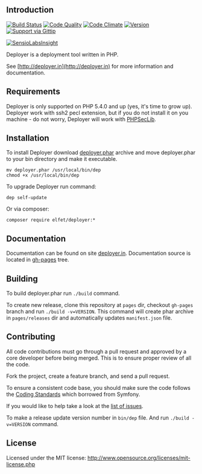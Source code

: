 Introduction
------------
[![Build Status](http://img.shields.io/travis/elfet/deployer/2.x.svg?style=flat)](https://travis-ci.org/elfet/deployer)
[![Code Quality](http://img.shields.io/scrutinizer/g/elfet/deployer.svg?style=flat)](https://scrutinizer-ci.com/g/elfet/deployer)
[![Code Climate](http://img.shields.io/codeclimate/github/elfet/deployer.svg?style=flat)](https://codeclimate.com/github/elfet/deployer)
[![Version](http://img.shields.io/packagist/v/elfet/deployer.svg?style=flat)](https://packagist.org/packages/elfet/deployer)
[![Support via Gittip](http://img.shields.io/gittip/elfet.svg?style=flat)](https://www.gittip.com/elfet)

[![SensioLabsInsight](https://insight.sensiolabs.com/projects/69072898-df4a-4dee-ab05-c2ae83d6c469/big.png)](https://insight.sensiolabs.com/projects/69072898-df4a-4dee-ab05-c2ae83d6c469)


Deployer is a deployment tool written in PHP.

See [http://deployer.in](http://deployer.in) for more information and documentation.


Requirements
------------
Deployer is only supported on PHP 5.4.0 and up (yes, it's time to grow up).
Deployer work with ssh2 pecl extension, but if you do not install it on you machine - do not worry,
Deployer will work with [PHPSecLib](https://github.com/phpseclib/phpseclib).


Installation
------------
To install Deployer download [deployer.phar](http://deployer.in/deployer.phar) archive and move deployer.phar to your bin directory and make it executable.

~~~
mv deployer.phar /usr/local/bin/dep
chmod +x /usr/local/bin/dep
~~~

To upgrade Deployer run command:

~~~
dep self-update
~~~

Or via composer:

~~~
composer require elfet/deployer:*
~~~


Documentation
-------------
Documentation can be found on site [deployer.in](http://deployer.in). Documentation source is located in [gh-pages](https://github.com/elfet/deployer/tree/gh-pages) tree.


Building
--------
To build deployer.phar run `./build` command.

To create new release, clone this repository at `pages` dir, checkout `gh-pages` branch and run `./build -v=VERSION`.
This command will create phar archive in `pages/releases` dir and automatically updates `manifest.json` file.


Contributing
------------
All code contributions must go through a pull request and approved by a core developer before being merged.
This is to ensure proper review of all the code.

Fork the project, create a feature branch, and send a pull request.

To ensure a consistent code base, you should make sure the code follows
the [Coding Standards](http://symfony.com/doc/master/contributing/code/standards.html)
which borrowed from Symfony.

If you would like to help take a look at the [list of issues](https://github.com/elfet/deployer/issues).

To make a release update version number in `bin/dep` file. And run `./build -v=VERSION` command.

License
-------
Licensed under the MIT license: http://www.opensource.org/licenses/mit-license.php
